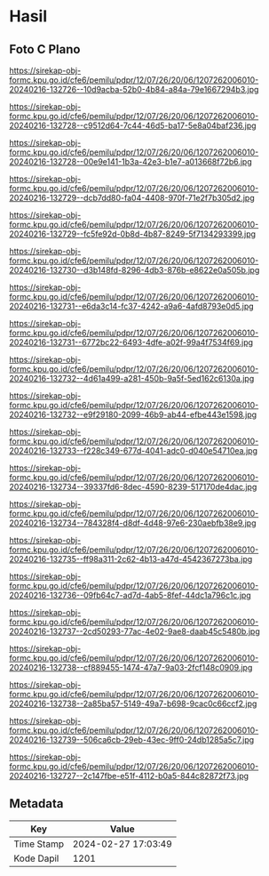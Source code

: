 # Hasil

## Foto C Plano

https://sirekap-obj-formc.kpu.go.id/cfe6/pemilu/pdpr/12/07/26/20/06/1207262006010-20240216-132726--10d9acba-52b0-4b84-a84a-79e1667294b3.jpg

https://sirekap-obj-formc.kpu.go.id/cfe6/pemilu/pdpr/12/07/26/20/06/1207262006010-20240216-132728--c9512d64-7c44-46d5-ba17-5e8a04baf236.jpg

https://sirekap-obj-formc.kpu.go.id/cfe6/pemilu/pdpr/12/07/26/20/06/1207262006010-20240216-132728--00e9e141-1b3a-42e3-b1e7-a013668f72b6.jpg

https://sirekap-obj-formc.kpu.go.id/cfe6/pemilu/pdpr/12/07/26/20/06/1207262006010-20240216-132729--dcb7dd80-fa04-4408-970f-71e2f7b305d2.jpg

https://sirekap-obj-formc.kpu.go.id/cfe6/pemilu/pdpr/12/07/26/20/06/1207262006010-20240216-132729--fc5fe92d-0b8d-4b87-8249-5f7134293399.jpg

https://sirekap-obj-formc.kpu.go.id/cfe6/pemilu/pdpr/12/07/26/20/06/1207262006010-20240216-132730--d3b148fd-8296-4db3-876b-e8622e0a505b.jpg

https://sirekap-obj-formc.kpu.go.id/cfe6/pemilu/pdpr/12/07/26/20/06/1207262006010-20240216-132731--e6da3c14-fc37-4242-a9a6-4afd8793e0d5.jpg

https://sirekap-obj-formc.kpu.go.id/cfe6/pemilu/pdpr/12/07/26/20/06/1207262006010-20240216-132731--6772bc22-6493-4dfe-a02f-99a4f7534f69.jpg

https://sirekap-obj-formc.kpu.go.id/cfe6/pemilu/pdpr/12/07/26/20/06/1207262006010-20240216-132732--4d61a499-a281-450b-9a5f-5ed162c6130a.jpg

https://sirekap-obj-formc.kpu.go.id/cfe6/pemilu/pdpr/12/07/26/20/06/1207262006010-20240216-132732--e9f29180-2099-46b9-ab44-efbe443e1598.jpg

https://sirekap-obj-formc.kpu.go.id/cfe6/pemilu/pdpr/12/07/26/20/06/1207262006010-20240216-132733--f228c349-677d-4041-adc0-d040e54710ea.jpg

https://sirekap-obj-formc.kpu.go.id/cfe6/pemilu/pdpr/12/07/26/20/06/1207262006010-20240216-132734--39337fd6-8dec-4590-8239-517170de4dac.jpg

https://sirekap-obj-formc.kpu.go.id/cfe6/pemilu/pdpr/12/07/26/20/06/1207262006010-20240216-132734--784328f4-d8df-4d48-97e6-230aebfb38e9.jpg

https://sirekap-obj-formc.kpu.go.id/cfe6/pemilu/pdpr/12/07/26/20/06/1207262006010-20240216-132735--ff98a311-2c62-4b13-a47d-4542367273ba.jpg

https://sirekap-obj-formc.kpu.go.id/cfe6/pemilu/pdpr/12/07/26/20/06/1207262006010-20240216-132736--09fb64c7-ad7d-4ab5-8fef-44dc1a796c1c.jpg

https://sirekap-obj-formc.kpu.go.id/cfe6/pemilu/pdpr/12/07/26/20/06/1207262006010-20240216-132737--2cd50293-77ac-4e02-9ae8-daab45c5480b.jpg

https://sirekap-obj-formc.kpu.go.id/cfe6/pemilu/pdpr/12/07/26/20/06/1207262006010-20240216-132738--cf889455-1474-47a7-9a03-2fcf148c0909.jpg

https://sirekap-obj-formc.kpu.go.id/cfe6/pemilu/pdpr/12/07/26/20/06/1207262006010-20240216-132738--2a85ba57-5149-49a7-b698-9cac0c66ccf2.jpg

https://sirekap-obj-formc.kpu.go.id/cfe6/pemilu/pdpr/12/07/26/20/06/1207262006010-20240216-132739--506ca6cb-29eb-43ec-9ff0-24db1285a5c7.jpg

https://sirekap-obj-formc.kpu.go.id/cfe6/pemilu/pdpr/12/07/26/20/06/1207262006010-20240216-132727--2c147fbe-e51f-4112-b0a5-844c82872f73.jpg


## Metadata

| Key        | Value               |
| ---------- | ------------------- |
| Time Stamp | 2024-02-27 17:03:49 |
| Kode Dapil | 1201                |



